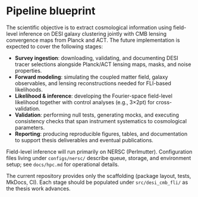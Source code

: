 # Pipeline blueprint

The scientific objective is to extract cosmological information using
field-level inference on DESI galaxy clustering jointly with CMB lensing
convergence maps from Planck and ACT. The future implementation is expected to
cover the following stages:

- **Survey ingestion**: downloading, validating, and documenting DESI tracer
  selections alongside Planck/ACT lensing maps, masks, and noise properties.
- **Forward modeling**: simulating the coupled matter field, galaxy observables,
  and lensing reconstructions needed for FLI-based likelihoods.
- **Likelihood & inference**: developing the Fourier-space field-level
  likelihood together with control analyses (e.g., 3×2pt) for cross-validation.
- **Validation**: performing null tests, generating mocks, and executing
  consistency checks that span instrument systematics to cosmological
  parameters.
- **Reporting**: producing reproducible figures, tables, and documentation to
  support thesis deliverables and eventual publications.

Field-level inference will run primarily on NERSC (Perlmutter). Configuration
files living under `configs/nersc/` describe queue, storage, and environment
setup; see `docs/hpc.md` for operational details.

The current repository provides only the scaffolding (package layout, tests,
MkDocs, CI). Each stage should be populated under `src/desi_cmb_fli/` as the
thesis work advances.
